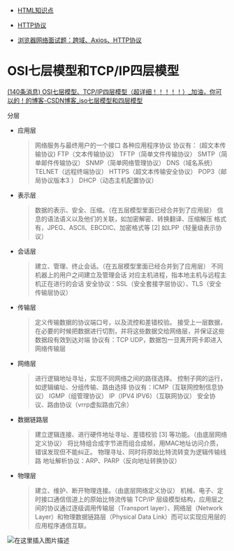 - [HTML知识点](./HTML知识点.md)

- [HTTP协议](./HTTP协议.md)
- [浏览器网络面试题：跨域、Axios、HTTP协议](./浏览器网络面试题.md)

# OSI七层模型和TCP/IP四层模型

[(140条消息) OSI七层模型、TCP/IP四层模型（超详细！！！！！）_加油，你可以的！的博客-CSDN博客_iso七层模型和四层模型](https://blog.csdn.net/wwy0324/article/details/109310658)

分层
- 应用层

  > 网络服务与最终用户的一个接口
  > 各种应用程序协议
  > 协议有： (超文本传输协议) FTP（文本传输协议） TFTP（简单文件传输协议） SMTP（简单邮件传输协议） SNMP（简单网络管理协议） DNS（域名系统） TELNET（远程终端协议） HTTPS（超文本传输安全协议） POP3（邮局协议版本3 ） DHCP（动态主机配置协议）

- 表示层

  > 数据的表示、安全、压缩。（在五层模型里面已经合并到了应用层）
  > 信息的语法语义以及他们的关联，如加密解密、转换翻译、压缩解压
  > 格式有，JPEG、ASCll、EBCDIC、加密格式等 [2]
  > 如LPP（轻量级表示协议）

- 会话层

  > 建立、管理、终止会话。（在五层模型里面已经合并到了应用层）
  > 不同机器上的用户之间建立及管理会话
  > 对应主机进程，指本地主机与远程主机正在进行的会话
  > 安全协议：SSL（安全套接字层协议）、TLS（安全传输层协议）

- 传输层

  > 定义传输数据的协议端口号，以及流控和差错校验。
  > 接受上一层数据，在必要的时候把数据进行切割，并将这些数据交给网络层，并保证这些数据段有效到达对端
  > 协议有：TCP UDP，数据包一旦离开网卡即进入网络传输层

- 网络层

  > 进行逻辑地址寻址，实现不同网络之间的路径选择。
  > 控制子网的运行，如逻辑编址、分组传输、路由选择
  > 协议有：ICMP（互联网控制信息协议） IGMP（组管理协议） IP（IPV4 IPV6）（互联网协议）
  > 安全协议、路由协议（vrrp虚拟路由冗余）

- 数据链路层

  > 建立逻辑连接、进行硬件地址寻址、差错校验 [3] 等功能。（由底层网络定义协议）
  > 将比特组合成字节进而组合成帧，用MAC地址访问介质，错误发现但不能纠正。
  > 物理寻址、同时将原始比特流转变为逻辑传输线路
  > 地址解析协议：ARP、PARP（反向地址转换协议）

- 物理层

  > 建立、维护、断开物理连接。（由底层网络定义协议）
  > 机械、电子、定时接口通信信道上的原始比特流传输
  > TCP/IP 层级模型结构，应用层之间的协议通过逐级调用传输层（Transport layer）、网络层（Network Layer）和物理数据链路层（Physical Data Link）而可以实现应用层的应用程序通信互联。

![在这里插入图片描述](assets/watermark,type_ZmFuZ3poZW5naGVpdGk,shadow_10,text_aHR0cHM6Ly9ibG9nLmNzZG4ubmV0L3d3eTAzMjQ=,size_16,color_FFFFFF,t_70#pic_center.png)